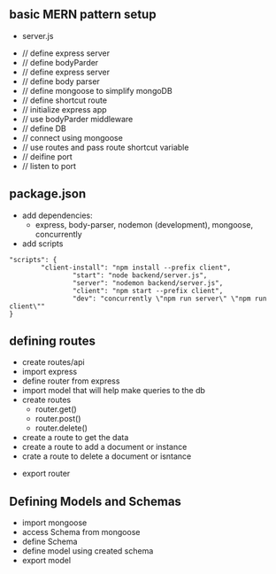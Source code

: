 ## basic MERN pattern setup

- server.js

* // define express server
* // define bodyParder
* // define express server
* // define body parser
* // define mongoose to simplify mongoDB
* // define shortcut route
* // initialize express app
* // use bodyParder middleware
* // define DB
* // connect using mongoose
* // use routes and pass route shortcut variable
* // deifine port
* // listen to port

## package.json

- add dependencies:
     - express, body-parser, nodemon (development), mongoose, concurrently
- add scripts

```
"scripts": {
        "client-install": "npm install --prefix client",
                "start": "node backend/server.js",
                "server": "nodemon backend/server.js",
                "client": "npm start --prefix client",
                "dev": "concurrently \"npm run server\" \"npm run client\""
}
```

## defining routes

- create routes/api
- import express
- define router from express
- import model that will help make queries to the db
- create routes
     - router.get()
     - router.post()
     - router.delete()
- create a route to get the data
- create a route to add a document or instance
- crate a route to delete a document or isntance

* export router

## Defining Models and Schemas

- import mongoose
- access Schema from mongoose
- define Schema
- define model using created schema
- export model
